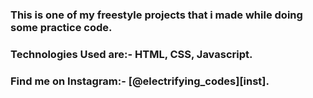### This is one of my freestyle projects that i made while doing some practice code.

### Technologies Used are:- HTML, CSS, Javascript.

### Find me on Instagram:- [@electrifying_codes][inst].

[instagram]: https://www.instagram.com/electrifying_codes
